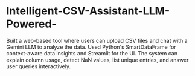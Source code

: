 # Intelligent-CSV-Assistant-LLM-Powered-
Built a web-based tool where users can upload CSV files and chat with a Gemini LLM to analyze the data. Used Python's SmartDataFrame for context-aware data insights and Streamlit for the UI. The system can explain column usage, detect NaN values, list unique entries, and answer user queries interactively.
